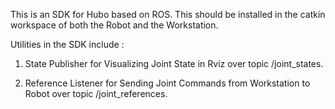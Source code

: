 This is an SDK for Hubo based on ROS. This should be installed in the catkin workspace of both the Robot and the Workstation. 

Utilities in the SDK include :

1) State Publisher for Visualizing Joint State in Rviz over topic /joint_states.

2) Reference Listener for Sending Joint Commands from Workstation to Robot over topic /joint_references.
